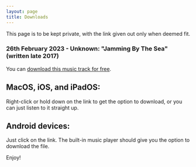 ```yaml
---
layout: page
title: Downloads
---
```


This page is to be kept private, with the link given out only when deemed fit.

### 26th February 2023 - Unknown: "Jamming By The Sea" (written late 2017)

You can [download this music track for free](/downloads/JammingByTheSeaSept2021remaster.m4a). 

## MacOS, iOS, and iPadOS:
Right-click or hold down on the link to get the option to download, or you can just listen to it straight up.

## Android devices:
Just click on the link. The built-in music player should give you the option to download the file.

Enjoy!
